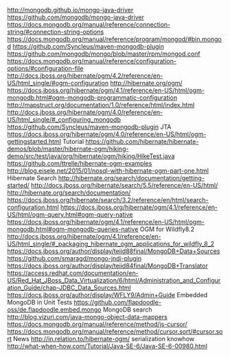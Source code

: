 http://mongodb.github.io/mongo-java-driver
https://github.com/mongodb/mongo-java-driver
https://docs.mongodb.org/manual/reference/connection-string/#connection-string-options
https://docs.mongodb.org/manual/reference/program/mongod/#bin.mongod
https://github.com/Syncleus/maven-mongodb-plugin
https://github.com/mongodb/mongo/blob/master/rpm/mongod.conf
https://docs.mongodb.org/manual/reference/configuration-options/#configuration-file
http://docs.jboss.org/hibernate/ogm/4.2/reference/en-US/html_single/#ogm-configuration
http://hibernate.org/ogm/
https://docs.jboss.org/hibernate/ogm/4.1/reference/en-US/html/ogm-mongodb.html#ogm-mongodb-programmatic-configuration
http://mapstruct.org/documentation/1.0/reference/html/index.html
http://docs.jboss.org/hibernate/ogm/4.0/reference/en-US/html_single/#_configuring_mongodb
https://github.com/Syncleus/maven-mongodb-plugin
JTA
https://docs.jboss.org/hibernate/ogm/4.0/reference/en-US/html/ogm-gettingstarted.html
Tutorial
https://github.com/hibernate/hibernate-demos/blob/master/hibernate-ogm/hiking-demo/src/test/java/org/hibernate/ogm/hiking/HikeTest.java
https://github.com/ttrelle/hibernate-ogm-examples
http://blog.eisele.net/2015/01/nosql-with-hibernate-ogm-part-one.html
Hibernate Search
http://hibernate.org/search/documentation/getting-started/
http://docs.jboss.org/hibernate/search/5.5/reference/en-US/html/
http://hibernate.org/search/documentation/
https://docs.jboss.org/hibernate/search/3.2/reference/en/html/search-configuration.html
https://docs.jboss.org/hibernate/ogm/4.1/reference/en-US/html/ogm-query.html#ogm-query-native
https://docs.jboss.org/hibernate/ogm/4.1/reference/en-US/html/ogm-mongodb.html#ogm-mongodb-queries-native
OGM for Wildfly8.2
http://docs.jboss.org/hibernate/ogm/4.1/reference/en-US/html_single/#_packaging_hibernate_ogm_applications_for_wildfly_8_2
https://docs.jboss.org/author/display/teiid88final/MongoDB+Data+Sources
https://github.com/smaragd/mongo-jndi-plugin
https://docs.jboss.org/author/display/teiid84final/MongoDB+Translator
https://access.redhat.com/documentation/en-US/Red_Hat_JBoss_Data_Virtualization/6/html/Administration_and_Configuration_Guide/chap-JDBC_Data_Sources.html
https://docs.jboss.org/author/display/WFLY9/Admin+Guide
Embedded MongoDB in Unit Tests
https://github.com/flapdoodle-oss/de.flapdoodle.embed.mongo
MongoDB search
http://blog.vizuri.com/java-mongo-object-data-mappers
https://docs.mongodb.org/manual/reference/method/js-cursor/
https://docs.mongodb.org/manual/reference/method/cursor.sort/#cursor.sort
News
http://in.relation.to/hibernate-ogm/
serialization knowhow
http://what-when-how.com/Tutorial/Java-SE-6/Java-SE-6-00980.html
